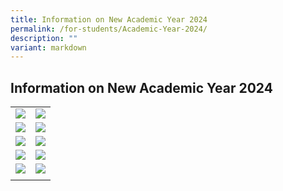 ```yaml
---
title: Information on New Academic Year 2024
permalink: /for-students/Academic-Year-2024/
description: ""
variant: markdown
---
```

## Information on New Academic Year 2024

|   |   |
|---|---|
| <a href="/for-students/forms/"><img src="/images/forms2.gif"> </a> | <a href="/for-Students/UPTLC-Learning-Journey/"><img src="/images/Icons/LEARNING_JOURNEY_N.png"> </a>  |
| <a href="/files/Academic_Timetable_2024.pdf"><img src="/images/ACADEMIC-TIMETABLE.png"> </a>  | <a href="/files/2024_WA___Exam_Time_table.pdf"><img src="/images/Icons/WA_2024_N.png"> </a>  |
| <a href="https://staging.d2uldb6hpe0xwq.amplifyapp.com/for-students/IPAP/"><img src="/images/Icons/IPAP_CCA_REG_O.png"> </a> | <a href="/files/2024_book_list.pdf"><img src="/images/BOOK-LIST.png"> </a>  |
| <a href="/files/Centre_Activities_2024.pdf"><img src="/images/Icons/CENTER_ACTIVITTIES_FOR_2024_N.png"> </a> |  <a href="/files/COE_2024.pdf"><img src="/images/Icons/CALENDAR_OF_EVENTS_N.png"> </a>  |
| <a href="https://staging.d2uldb6hpe0xwq.amplifyapp.com/publication/student-handbook/permalink/"><img src="/images/Icons/STUDENT_HANDBOOK_O.png"> </a>   | <a href="https://staging.d2uldb6hpe0xwq.amplifyapp.com/for-students/NETP-Programme-and-Scholarship/"><img src="/images/Icons/NETP_PROGRAMME_N.png"> </a>  |
|   |   |

